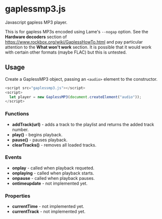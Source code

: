 # gaplessmp3.js
Javascript gapless MP3 player.

This is for gapless MP3s encoded using Lame's ```--nogap``` option. See the **Hardware decoders** section of https://www.rockbox.org/wiki/GaplessHowTo.html and pay particular attention to the **What won't work** section. It is possible that it would work with certain other formats (maybe FLAC) but this is untested.

## Usage
Create a GaplessMP3 object, passing an ```<audio>``` element to the constructor.
``` javascript
<script src="gaplessmp3.js"></script>
<script>
  let player = new GaplessMP3(document.createElement("audio"));
</script>
```

### Functions
* **addTrack(url)** - adds a track to the playlist and returns the added track number.
* **play()** - begins playback.
* **pause()** - pauses playback.
* **clearTracks()** - removes all loaded tracks.

### Events
* **onplay** - called when playback requeted.
* **onplaying** - called when playback starts.
* **onpause** - called when playback pauses.
* **ontimeupdate** - not implemented yet.

### Properties
* **currentTime** - not implemented yet.
* **currentTrack** - not implemented yet.
